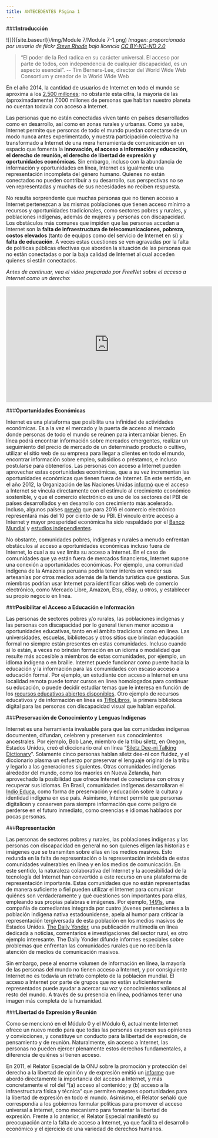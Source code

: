 ```yaml
---
title: ANTECEDENTES Página 1
---
```


###**Introducción**

![]({{site.baseurl}}/img/Module 7/Module 7-1.png)
*Imagen: proporcionada por usuario de flickr <a href="http://www.flickr.com/photos/steverhode/3183290111" target="_blank">Steve Rhode</a> bajo licencia <a href="https://creativecommons.org/licenses/by-nc-nd/2.0/" target="_blank">CC BY-NC-ND 2.0</a>*

>“El poder de la Red radica en su carácter universal. El acceso por parte de todos, con independencia de cualquier discapacidad, es un aspecto esencial”. -- Tim Berners-Lee, director del World Wide Web Consortium y creador de la World Wide Web

En el año 2014, la cantidad de usuarios de Internet en todo el mundo se aproxima a  los  <a href="http://www.internetlivestats.com/internet-users/" target="_blank">2.500 millones</a>; no obstante esta cifra, la mayoría de las (aproximadamente) 7.000 millones de personas que habitan nuestro planeta  no cuentan todavía con acceso a Internet. 

Las personas que no están conectadas viven tanto en países desarrollados como en desarrollo, así como en zonas rurales y urbanas. Como ya sabe, Internet permite que personas de todo el mundo puedan conectarse de un modo nunca antes experimentado, y nuestra participación colectiva ha transformado a Internet de una mera herramienta de comunicación en un espacio que fomenta la **innovación, el acceso a información y educación, el derecho de reunión, el derecho de libertad de expresión y oportunidades económicas**. Sin embargo, incluso con la abundancia de información y oportunidades en línea, Internet es igualmente una representación incompleta del género humano. Quienes no están conectados no pueden contribuir a su desarrollo, sus perspectivas no se ven representadas y muchas de sus necesidades no reciben respuesta. 

No resulta sorprendente que muchas personas que no tienen acceso a Internet pertenezcan a las mismas poblaciones que tienen acceso mínimo a recursos y oportunidades tradicionales, como sectores pobres y rurales, y poblaciones indígenas, además de mujeres y personas con discapacidad. Los obstáculos más comunes que impiden que las personas accedan a Internet son la **falta de infraestructura de telecomunicaciones, pobreza, costos elevados** (tanto de equipos como del servicio de Internet en sí) y **falta de educación**. A veces estas cuestiones se ven agravadas por la falta de políticas públicas efectivas que aborden la situación de las personas que no están conectadas o por la baja calidad de Internet al cual acceden quienes sí están conectados. 

*Antes de continuar, vea el  video preparado por FreeNet sobre el acceso a Internet como un derecho:*

<div align="center"><iframe width="560" height="315" src="https://www.youtube.com/embed/Zm9aSGtc0HM" frameborder="0" allowfullscreen></iframe></div>



###**Oportunidades Económicas**

Internet es una plataforma que posibilita una infinidad de actividades económicas. Es a la vez el mercado y la puerta de acceso al mercado donde personas de todo el mundo se reúnen para intercambiar bienes. En línea podrá encontrar información sobre mercados emergentes, realizar un seguimiento del precio de mercado de un determinado producto o cultivo, utilizar el sitio web de su empresa para llegar a clientes en todo el mundo, encontrar información sobre empleo, subsidios o préstamos, e incluso postularse para obtenerlos. Las personas con acceso a Internet pueden aprovechar estas oportunidades económicas, que a su vez incrementan las oportunidades económicas que tienen fuera de Internet. En este sentido, en  el año 2012, la Organización de las Naciones Unidas <a href="http://www.un.org/apps/news/story.asp?newsid=43459#.VOSzzVXF9ye" target="_blank">informó</a> que el acceso a Internet se vincula directamente con el estímulo al crecimiento económico sostenible, y que el comercio electrónico es uno de los sectores del PBI de países desarrollados y en desarrollo con crecimiento más acelerado. Incluso, algunos países <a href="http://www.statista.com/statistics/250703/forecast-of-internet-economy-as-percentage-of-gdp-in-g-20-countries/" target="_blank">prevén</a> que para 2016 el comercio electrónico representará más del 10 por ciento de su PBI. El vínculo entre acceso a Internet y mayor prosperidad económica ha sido respaldado por el <a href="http://www.worldbank.org/en/publication/wdr2016" target="_blank">Banco Mundial</a> y <a href="http://www.mckinsey.com/insights/high_tech_telecoms_internet/internet_matters" target="_blank">estudios independientes</a>. 

No obstante, comunidades pobres, indígenas y rurales a menudo enfrentan obstáculos al acceso a oportunidades económicas incluso fuera de Internet, lo cual a su vez limita su acceso a Internet. En el caso de comunidades que ya están fuera de mercados financieros, Internet supone una conexión a oportunidades económicas. Por ejemplo, una comunidad indígena de la Amazonia peruana podría tener interés en vender sus artesanías por otros medios además de la tienda turística que gestiona. Sus miembros podrían usar Internet para identificar sitios web de comercio electrónico, como Mercado Libre, Amazon, Etsy, eBay, u otros, y establecer su propio negocio en línea.

###**Posibilitar el Acceso a Educación e Información**

Las personas de sectores pobres y/o rurales, las poblaciones indígenas y las personas con discapacidad por lo  general tienen menor acceso a oportunidades educativas, tanto en el ámbito tradicional como en línea. Las universidades, escuelas, bibliotecas y otros sitios que brindan educación formal no siempre están presentes en estas comunidades. Incluso cuando sí lo están, a veces no brindan formación en un idioma o modalidad que resulte más accesible a miembros de estas comunidades, por ejemplo, un idioma indígena o en braille. Internet puede funcionar como puente hacia la educación y la información para las comunidades con escaso acceso a educación formal. Por ejemplo, un estudiante con acceso a Internet en una localidad remota puede tomar cursos en línea homologados para continuar su educación, o puede decidir estudiar temas que le interesa en función de los <a href="http://www.unesco.org/new/es/communication-and-information/access-to-knowledge/open-educational-resources/" target="_blank">recursos educativos abiertos disponibles</a>. Otro ejemplo de recursos educativos y de información en línea es <a href="http://www.tiflolibros.com.ar/" target="_blank">TifloLibros</a>, la primera biblioteca digital para las personas con discapacidad visual que hablan español.

###**Preservación de Conocimiento y Lenguas Indígenas**

Internet es una herramienta invaluable para que las comunidades indígenas documenten, difundan, celebren y preserven sus conocimientos ancestrales. Por ejemplo, Bob Lane, miembro de la tribu siletz, en Oregon, Estados Unidos, creó el diccionario oral en línea “<a href="http://siletz.swarthmore.edu/?q=talking&fields=all&semantic_ids%5D." target="_blank">Siletz Dee-ni Talking Dictionary</a>”. Solamente cinco personas hablan siletz dee-ni con fluidez, y el diccionario plasma un esfuerzo por preservar el lenguaje original de la tribu y legarlo a las generaciones siguientes. Otras comunidades indígenas alrededor del mundo, como los maoríes en Nueva Zelandia, han aprovechado la posibilidad que ofrece Internet de conectarse con otros y recuperar sus idiomas. En Brasil, comunidades indígenas desarrollaran el <a href="http://www.indioeduca.org/" target="_blank">Indio Educa</a>, como forma de preservación y educación sobre la cultura y identidad indígena en ese país.  Asimismo, Internet permite que personas digitalicen y conserven para siempre información que corre peligro de perderse en el futuro inmediato, como creencias e idiomas hablados por pocas personas. 

###**Representación**

Las personas de sectores pobres y rurales, las poblaciones indígenas y las personas con discapacidad en general no son quienes eligen las historias e imágenes que se transmiten sobre ellas en los medios masivos. Esto redunda en la falta de representación o la representación indebida de estas comunidades vulnerables en línea y en los medios de comunicación. En este sentido, la naturaleza colaborativa del Internet y la accesibilidad de la tecnología del Internet han convertido a este recurso en una plataforma de representación importante. Estas comunidades que no están representadas de manera suficiente o fiel pueden utilizar el Internet para comunicar quiénes son verdaderamente y qué cuestiones son importantes para ellas, empleando sus propias palabras e imágenes. Por ejemplo, <a href="http://1491s.com/" target="_blank">1491s</a>, una compañía de comediantes integrada por cuatro jóvenes pertenecientes a la población indígena nativa estadounidense, apela al humor para criticar la representación tergiversada de esta población en los medios masivos de Estados Unidos. <a href="http://www.dailyyonder.com/" target="_blank">The Daily Yonder</a>, una publicación multimedia en línea dedicada a noticias, comentarios e investigaciones del sector rural, es otro ejemplo interesante. The Daily Yonder difunde informes especiales sobre problemas que enfrentan las comunidades rurales que no reciben la atención de medios de comunicación masivos.

 Sin embargo, pese al enorme volumen de información en línea, la mayoría de las personas del mundo no tienen acceso a Internet, y por consiguiente Internet no es todavía un retrato completo de la población mundial. El acceso a Internet por parte de grupos que no están suficientemente representados puede ayudar a acercar su voz y conocimientos valiosos al resto del mundo. A través de su presencia en línea, podríamos tener una imagen más completa de la humanidad.

###**Libertad de Expresión y Reunión** 

Como se mencionó en el Módulo 0 y el Módulo 6, actualmente Internet ofrece un nuevo medio para que todas las personas expresen sus opiniones y convicciones, y constituye un conducto para la libertad de expresión, de pensamiento y de reunión. Naturalmente, sin acceso a Internet, las personas no pueden ejercer plenamente estos derechos fundamentales, a diferencia de quiénes sí tienen acceso.

En 2011, el Relator Especial de la ONU sobre la promoción y protección del derecho a la libertad de opinión y de expresión emitió un <a href="http://daccess-dds-ny.un.org/doc/UNDOC/GEN/G11/132/04/PDF/G1113204.pdf?OpenElement" target="_blank">informe</a> que abordó directamente la importancia del acceso a Internet, y más concretamente el rol del “(a) acceso al contenido; y (b) acceso a la infraestructura física y técnica” que permiten mayores oportunidades para la libertad de expresión en todo el mundo.  Asimismo, el Relator señaló que correspondía a los gobiernos formular políticas para promover el acceso universal a Internet, como mecanismo para fomentar la libertad de expresión. Frente a lo anterior, el Relator Especial manifestó su preocupación ante la falta de acceso a Internet, ya que facilita el desarrollo económico y el ejercicio de una variedad de derechos humanos.
